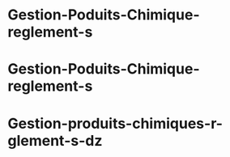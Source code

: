 # Gestion-Poduits-Chimique-reglement-s
# Gestion-Poduits-Chimique-reglement-s
# Gestion-produits-chimiques-r-glement-s-dz
